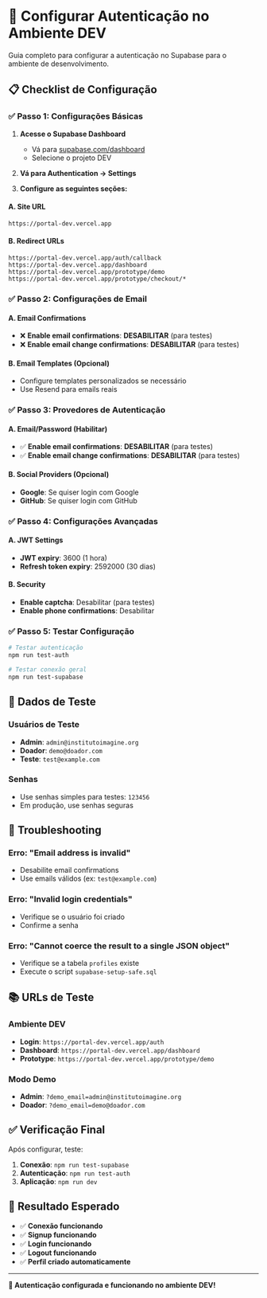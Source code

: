 # 🔐 Configurar Autenticação no Ambiente DEV

Guia completo para configurar a autenticação no Supabase para o ambiente de desenvolvimento.

## 📋 Checklist de Configuração

### **✅ Passo 1: Configurações Básicas**

1. **Acesse o Supabase Dashboard**
   - Vá para [supabase.com/dashboard](https://supabase.com/dashboard)
   - Selecione o projeto DEV

2. **Vá para Authentication → Settings**

3. **Configure as seguintes seções:**

#### **A. Site URL**
```
https://portal-dev.vercel.app
```

#### **B. Redirect URLs**
```
https://portal-dev.vercel.app/auth/callback
https://portal-dev.vercel.app/dashboard
https://portal-dev.vercel.app/prototype/demo
https://portal-dev.vercel.app/prototype/checkout/*
```

### **✅ Passo 2: Configurações de Email**

#### **A. Email Confirmations**
- ❌ **Enable email confirmations**: **DESABILITAR** (para testes)
- ❌ **Enable email change confirmations**: **DESABILITAR** (para testes)

#### **B. Email Templates (Opcional)**
- Configure templates personalizados se necessário
- Use Resend para emails reais

### **✅ Passo 3: Provedores de Autenticação**

#### **A. Email/Password (Habilitar)**
- ✅ **Enable email confirmations**: **DESABILITAR** (para testes)
- ✅ **Enable email change confirmations**: **DESABILITAR** (para testes)

#### **B. Social Providers (Opcional)**
- **Google**: Se quiser login com Google
- **GitHub**: Se quiser login com GitHub

### **✅ Passo 4: Configurações Avançadas**

#### **A. JWT Settings**
- **JWT expiry**: 3600 (1 hora)
- **Refresh token expiry**: 2592000 (30 dias)

#### **B. Security**
- **Enable captcha**: Desabilitar (para testes)
- **Enable phone confirmations**: Desabilitar

### **✅ Passo 5: Testar Configuração**

```bash
# Testar autenticação
npm run test-auth

# Testar conexão geral
npm run test-supabase
```

## 🧪 Dados de Teste

### **Usuários de Teste**
- **Admin**: `admin@institutoimagine.org`
- **Doador**: `demo@doador.com`
- **Teste**: `test@example.com`

### **Senhas**
- Use senhas simples para testes: `123456`
- Em produção, use senhas seguras

## 🔧 Troubleshooting

### **Erro: "Email address is invalid"**
- Desabilite email confirmations
- Use emails válidos (ex: `test@example.com`)

### **Erro: "Invalid login credentials"**
- Verifique se o usuário foi criado
- Confirme a senha

### **Erro: "Cannot coerce the result to a single JSON object"**
- Verifique se a tabela `profiles` existe
- Execute o script `supabase-setup-safe.sql`

## 📚 URLs de Teste

### **Ambiente DEV**
- **Login**: `https://portal-dev.vercel.app/auth`
- **Dashboard**: `https://portal-dev.vercel.app/dashboard`
- **Prototype**: `https://portal-dev.vercel.app/prototype/demo`

### **Modo Demo**
- **Admin**: `?demo_email=admin@institutoimagine.org`
- **Doador**: `?demo_email=demo@doador.com`

## ✅ Verificação Final

Após configurar, teste:

1. **Conexão**: `npm run test-supabase`
2. **Autenticação**: `npm run test-auth`
3. **Aplicação**: `npm run dev`

## 🎯 Resultado Esperado

- ✅ **Conexão funcionando**
- ✅ **Signup funcionando**
- ✅ **Login funcionando**
- ✅ **Logout funcionando**
- ✅ **Perfil criado automaticamente**

---

**🎯 Autenticação configurada e funcionando no ambiente DEV!**
